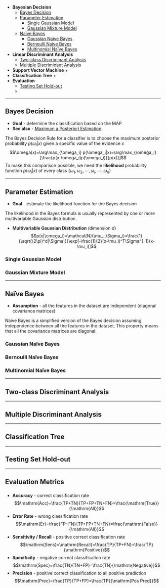 
+ **Bayesian Decision**
	+ [Bayes Decision](#Bayes%20Decision)
	+ [Parameter Estimation](#Parameter%20Estimation)
		+ [Single Gaussian Model](#Single%20Gaussian%20Model)
		+ [Gaussian Mixture Model](#Gaussian%20Mixture%20Model)
	+ [Naïve Bayes](#Naïve%20Bayes)
		+ [Gaussian Naïve Bayes](#Gaussian%20Naïve%20Bayes)
		+ [Bernoulli Naïve Bayes](#Bernoulli%20Naïve%20Bayes)
		+ [Multinomial Naïve Bayes](#Multinomial%20Naïve%20Bayes)
+ **Linear Discriminant Analysis**
	+ [Two-class Discriminant Analysis](#Two-class%20Discriminant%20Analysis)
	+ [Multiple Discriminant Analysis](#Multiple%20Discriminant%20Analysis)
+ **Support Vector Machine**
	+ 
+ **Classification Tree**
	+ 
+ **Evaluation**
	+ [Testing Set Hold-out](#Testing%20Set%20Hold-out)
	+ 


---
## Bayes Decision

+ **Goal** - determine the classification based on the MAP
+ **See also** - [Maximum a Posteriori Estimation](Q2%20-%20Maximum%20a%20Posteriori%20Estimation.md)

The Bayes Decision Rule for a classifier is to choose the maximum posterior probability $p(\omega_i|x)$ given a specific value of the evidence $x$
$$\omega(x)=\arg\max_{\omega_i} p(\omega_i|x)=\arg\max_{\omega_i}[\frac{p(x|\omega_i)p(\omega_i)}{p(x)}]$$
To make this comparison possible, we need the **likelihood** probability function $p(\omega_i|x)$ of every class $\{\omega_1, \omega_2,\cdots, \omega_i,\cdots,\omega_n\}$

---
## Parameter Estimation

+ **Goal** - estimate the likelihood function for the Bayes decision

The likelihood in the Bayes formula is usually represented by one or more multivariable Gaussian distribution.

+ **Multivariable Gaussian Distribution** (dimension $d$)
$$p(x|\omega_i)=\mathcal{N}(\mu_i,\Sigma_i)=\frac{1}{\sqrt{(2\pi)^d|\Sigma|}}\exp[-\frac{1}{2}(x-\mu_i)^T\Sigma^{-1}(x-\mu_i)]$$


### Single Gaussian Model






### Gaussian Mixture Model





---
## Naïve Bayes

+ **Assumption** - all the features in the dataset are independent (diagonal covariance matrices)

Naïve Bayes is a simplified version of the Bayes decision assuming independence between all the features in the dataset. This property means that all the covariance matrices are diagonal.

### Gaussian Naïve Bayes




### Bernoulli Naïve Bayes


### Multinomial Naïve Bayes


---
## Two-class Discriminant Analysis



---
## Multiple Discriminant Analysis



---
## Classification Tree



---
## Testing Set Hold-out 


---
## Evaluation Metrics

### 



### 

+ **Accuracy** - correct classification rate
$$\mathrm{Acc}=\frac{TP+TN}{TP+FP+TN+FN}=\frac{\mathrm{True}}{\mathrm{All}}$$
+ **Error Rate** - wrong classification rate
$$\mathrm{Er}=\frac{FP+FN}{TP+FP+TN+FN}=\frac{\mathrm{False}}{\mathrm{All}}$$
+ **Sensitivity / Recall** - positive correct classification rate
$$\mathrm{Sens}=\mathrm{Recall}=\frac{TP}{TP+FN}=\frac{TP}{\mathrm{Positive}}$$
+ **Specificity** - negative correct classification rate
$$\mathrm{Spec}=\frac{TN}{TN+FP}=\frac{TN}{\mathrm{Negative}}$$
+ **Precision** - positive correct classification to all positive prediction
$$\mathrm{Prec}=\frac{TP}{TP+FP}=\frac{TP}{\mathrm{Pos Pred}}$$


